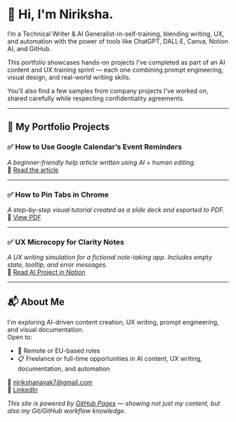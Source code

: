 # 👋 Hi, I'm Niriksha.

I’m a Technical Writer & AI Generalist-in-self-training, blending writing, UX, and automation with the power of tools like ChatGPT, DALL·E, Canva, Notion AI, and GitHub.

This portfolio showcases hands-on projects I've completed as part of an AI content and UX training sprint — each one combining prompt engineering, visual design, and real-world writing skills.

You’ll also find a few samples from company projects I've worked on, shared carefully while respecting confidentiality agreements.

---

## 🧩 My Portfolio Projects

### ✅ How to Use Google Calendar’s Event Reminders  
_A beginner-friendly help article written using AI + human editing._  
🔗 [Read the article](https://nirikshanayak.github.io/google-calendar-reminders-guide.md)

---

### ✅ How to Pin Tabs in Chrome  
_A step-by-step visual tutorial created as a slide deck and exported to PDF._  
📎  [View PDF](https://nirikshanayak.github.io/PresentationOnHowtoPinTabsinChrome.pdf)

---

### ✅ UX Microcopy for Clarity Notes  
_A UX writing simulation for a fictional note-taking app. Includes empty state, tooltip, and error messages._  
🧠 [Read AI Project in Notion](https://www.notion.so/Project-Microcopy-for-Clarity-Notes-UX-Writing-Simulation-23717928a5c7805284bcd75489b1fd25)

---

## 📬 About Me

I'm exploring AI-driven content creation, UX writing, prompt engineering, and visual documentation.  
Open to:
- 📌 Remote or EU-based roles
- 📋 Freelance or full-time opportunities in AI content, UX writing, documentation, and automation

📧 nirikshanayak7@gmail.com  
🔗 [LinkedIn](https://www.linkedin.com/in/niriksha-nayak-653a19117/)

_This site is powered by [GitHub Pages](https://pages.github.com) — showing not just my content, but also my Git/GitHub workflow knowledge._
